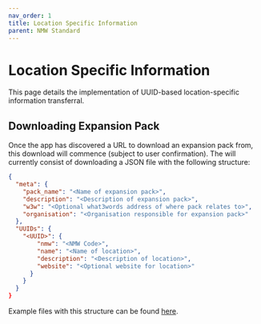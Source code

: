 ```yaml
---
nav_order: 1
title: Location Specific Information
parent: NMW Standard
---
```


# Location Specific Information

This page details the implementation of UUID-based location-specific information transferral.

## Downloading Expansion Pack

Once the app has discovered a URL to download an expansion pack from, this download will commence (subject to user confirmation). The will currently consist of downloading a JSON file with the following structure:

```json
{
  "meta": {
    "pack_name": "<Name of expansion pack>",
    "description": "<Description of expansion pack>",
    "w3w": "<Optional what3words address of where pack relates to>",
    "organisation": "<Organisation responsible for expansion pack>"
  },
  "UUIDs": {
    "<UUID>": {
        "nmw": "<NMW Code>",
        "name": "<Name of location>",
        "description": "<Description of location>",
        "website": "<Optional website for location>"
      }
    }
  }
}
```

Example files with this structure can be found [here](https://github.com/ESE-Peasy/NarrateMyWay/example_expansion_packs).
